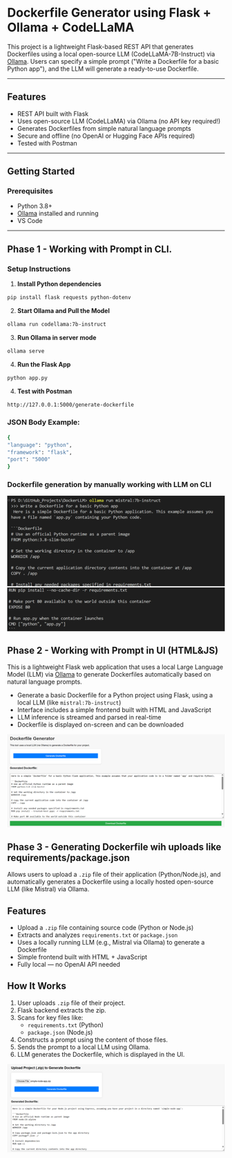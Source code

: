 # Dockerfile Generator using Flask + Ollama + CodeLLaMA

This project is a lightweight Flask-based REST API that generates Dockerfiles using a local open-source LLM (CodeLLaMA-7B-Instruct) via [Ollama](https://ollama.com/). Users can specify a simple prompt ("Write a Dockerfile for a basic Python app"), and the LLM will generate a ready-to-use Dockerfile.

---

## Features

- REST API built with Flask
- Uses open-source LLM (CodeLLaMA) via Ollama (no API key required!)
- Generates Dockerfiles from simple natural language prompts
- Secure and offline (no OpenAI or Hugging Face APIs required)
- Tested with Postman

---

## Getting Started

### Prerequisites

- Python 3.8+
- [Ollama](https://ollama.com) installed and running
- VS Code

---

## Phase 1 - Working with Prompt in CLI.

### Setup Instructions

1. **Install Python dependencies**

```bash
pip install flask requests python-dotenv
```

2. **Start Ollama and Pull the Model**

```bash
ollama run codellama:7b-instruct
```

3. **Run Ollama in server mode**

```bash
ollama serve
```

4. **Run the Flask App**

```bash
python app.py
```

4. **Test with Postman**

```bash
http://127.0.0.1:5000/generate-dockerfile
```

### JSON Body Example:

```bash
{
"language": "python",
"framework": "flask",
"port": "5000"
}
```

### Dockerfile generation by manually working with LLM on CLI

![DockerFile Generation in CLI](outputs/Phase1_1.png)
![DockerFile Generation in CLI](outputs/Phase1_2.png)

## Phase 2 - Working with Prompt in UI (HTML&JS)

This is a lightweight Flask web application that uses a local Large Language Model (LLM) via [Ollama](https://ollama.com) to generate Dockerfiles automatically based on natural language prompts.

- Generate a basic Dockerfile for a Python project using Flask, using a local LLM (like `mistral:7b-instruct`)
- Interface includes a simple frontend built with HTML and JavaScript
- LLM inference is streamed and parsed in real-time
- Dockerfile is displayed on-screen and can be downloaded

![DockerFile Generation in UI](outputs/Phase2.png)

## Phase 3 - Generating Dockerfile wih uploads like requirements/package.json

Allows users to upload a `.zip` file of their application (Python/Node.js), and automatically generates a Dockerfile using a locally hosted open-source LLM (like Mistral) via Ollama.

## Features

- Upload a `.zip` file containing source code (Python or Node.js)
- Extracts and analyzes `requirements.txt` or `package.json`
- Uses a locally running LLM (e.g., Mistral via Ollama) to generate a Dockerfile
- Simple frontend built with HTML + JavaScript
- Fully local — no OpenAI API needed

## How It Works

1. User uploads `.zip` file of their project.
2. Flask backend extracts the zip.
3. Scans for key files like:
   - `requirements.txt` (Python)
   - `package.json` (Node.js)
4. Constructs a prompt using the content of those files.
5. Sends the prompt to a local LLM using Ollama.
6. LLM generates the Dockerfile, which is displayed in the UI.

![DockerFile Generation with Upload](outputs/Phase3.png)
